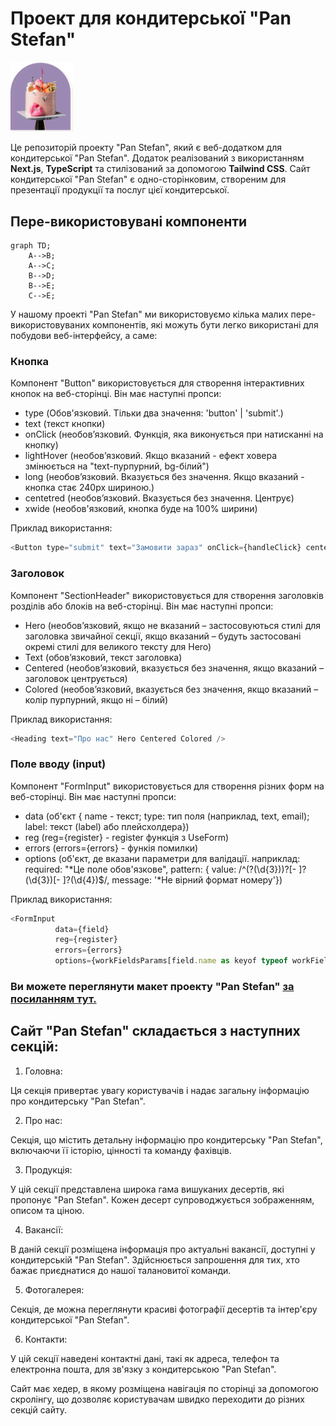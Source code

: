 # Проект для кондитерської "Pan Stefan"

<img src="public/assets/images/hero/Hero%402x.png" alt="Лого компанії Pan Stefan" width='100px' style="fill: red;" />

Це репозиторій проекту "Pan Stefan", який є веб-додатком для кондитерської "Pan Stefan". Додаток
реалізований з використанням **Next.js**, **TypeScript** та стилізований за допомогою **Tailwind
CSS**. Сайт кондитерської "Pan Stefan" є одно-сторінковим, створеним для презентації продукції та
послуг цієї кондитерської.

## Пере-використовувані компоненти

```mermaid
graph TD;
    A-->B;
    A-->C;
    B-->D;
    B-->E;
    C-->E;
```

У нашому проекті "Pan Stefan" ми використовуємо кілька малих пере-використовуваних компонентів, які
можуть бути легко використані для побудови веб-інтерфейсу, а саме:

### Кнопка

Компонент "Button" використовується для створення інтерактивних кнопок на веб-сторінці. Він має
наступні пропси:

- type (Обов'язковий. Тільки два значення: 'button' | 'submit'.)
- text (текст кнопки)
- onClick (необов’язковий. Функція, яка виконується при натисканні на кнопку)
- lightHover (необов’язковий. Якщо вказаний - ефект ховера змінюється на "text-пурпурний, bg-білий")
- long (необов’язковий. Вказується без значення. Якщо вказаний - кнопка стає 240рх шириною.)
- centetred (необов’язковий. Вказується без значення. Центрує)
- xwide (необов'язковий, кнопка буде на 100% ширини)

Приклад використання:

```javascript
<Button type="submit" text="Замовити зараз" onClick={handleClick} centetred />
```

### Заголовок

Компонент "SectionHeader" використовується для створення заголовків розділів або блоків на
веб-сторінці. Він має наступні пропси:

- Hero (необов’язковий, якщо не вказаний – застосовуються стилі для заголовка звичайної секції, якщо
  вказаний – будуть застосовані окремі стилі для великого тексту для Hero)
- Text (обов’язковий, текст заголовка)
- Centered (необов’язковий, вказується без значення, якщо вказаний – заголовок центрується)
- Colored (необов’язковий, вказується без значення, якщо вказаний – колір пурпурний, якщо ні –
  білий)

Приклад використання:

```javascript
<Heading text="Про нас" Hero Centered Colored />
```

### Поле вводу (input)

Компонент "FormInput" використовується для створення різних форм на веб-сторінці. Він має наступні
пропси:

- data (об'єкт { name - текст; type: тип поля (наприклад, text, email); label: текст (label) або
  плейсхолдера})
- reg (reg={register} - register функція з UseForm)
- errors (errors={errors} - функія помилки)
- options (об'єкт, де вказани параметри для валідації. наприклад: required: "*Це поле обов'язкове",
  pattern: { value: /^\(?(\d{3})\)?[- ]?(\d{3})[- ]?(\d{4})$/, message: '*Не вірний формат номеру'})

Приклад використання:

```javascript
<FormInput
          data={field}
          reg={register}
          errors={errors}
          options={workFieldsParams[field.name as keyof typeof workFieldsParams]}/>
```

### Ви можете переглянути макет проекту "Pan Stefan" [за посиланням тут.](https://www.figma.com/file/QwMYiKCk8yjSTzrSsdlaOG/Pan-Stefan?node-id=0-1)

## Сайт "Pan Stefan" складається з наступних секцій:

1. Головна:

Ця секція привертає увагу користувачів і надає загальну інформацію про кондитерську "Pan Stefan".

2. Про нас:

Секція, що містить детальну інформацію про кондитерську "Pan Stefan", включаючи її історію, цінності
та команду фахівців.

3. Продукція:

У цій секції представлена широка гама вишуканих десертів, які пропонує "Pan Stefan". Кожен десерт
супроводжується зображенням, описом та ціною.

4. Вакансії:

В даній секції розміщена інформація про актуальні вакансії, доступні у кондитерській "Pan Stefan".
Здійснюється запрошення для тих, хто бажає приєднатися до нашої талановитої команди.

5. Фотогалерея:

Секція, де можна переглянути красиві фотографії десертів та інтер'єру кондитерської "Pan Stefan".

6. Контакти:

У цій секції наведені контактні дані, такі як адреса, телефон та електронна пошта, для зв'язку з
кондитерською "Pan Stefan".

Сайт має хедер, в якому розміщена навігація по сторінці за допомогою скролінгу, що дозволяє
користувачам швидко переходити до різних секцій сайту.
